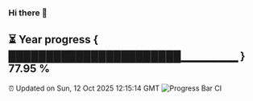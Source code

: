 ### Hi there 👋
⏳ Year progress { ███████████████████████▁▁▁▁▁▁▁ } 77.95 %
---
⏰ Updated on Sun, 12 Oct 2025 12:15:14 GMT
![Progress Bar CI](https://github.com/Moyi321/Moyi321/workflows/Progress%20Bar%20CI/badge.svg)
